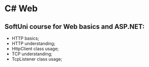 # C# Web
## SoftUni course for Web basics and ASP.NET:

- HTTP basics;
- HTTP understanding;
- HttpClient class usage;
- TCP understanding;
- TcpListener class usage;

